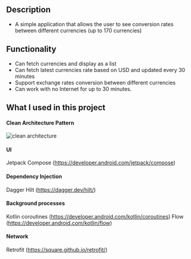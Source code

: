 

## Description
- A simple application that allows the user to see conversion rates between different currencies (up to 170 currencies)

## Functionality
- Can fetch currencies and display as a list
- Can fetch latest currencies rate based on USD and updated every 30 minutes
- Support exchange rates conversion between different currencies
- Can work with no Internet for up to 30 minutes.
 
## What I used in this project
#### Clean Architecture Pattern
![clean architecture](https://user-images.githubusercontent.com/31622343/218929923-1a65f170-42ec-4f7a-a8e1-bee2f5335148.png)

#### UI
Jetpack Compose (https://developer.android.com/jetpack/compose)

#### Dependency Injection
Dagger Hilt (https://dagger.dev/hilt/)

#### Background processes
Kotlin coroutines (https://developer.android.com/kotlin/coroutines)
Flow (https://developer.android.com/kotlin/flow)

#### Network
Retrofit (https://square.github.io/retrofit/)
